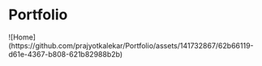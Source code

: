 <h1>Portfolio</h1>
![Home](https://github.com/prajyotkalekar/Portfolio/assets/141732867/62b66119-d61e-4367-b808-621b82988b2b)
